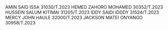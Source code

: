 AMIN SAID ISSA           31030/T.2023
HEMED ZAHORO MOHAMED     30352/T.2023
HUSSEIN SALUM KITIMAI    31205/T.2023
IDDY SAIDI IDDDY         31524/T.2023
MERCY JOHN HAULE         32000/T.2023
JACKSON MATEI ONYANGO    30958/T.2023
